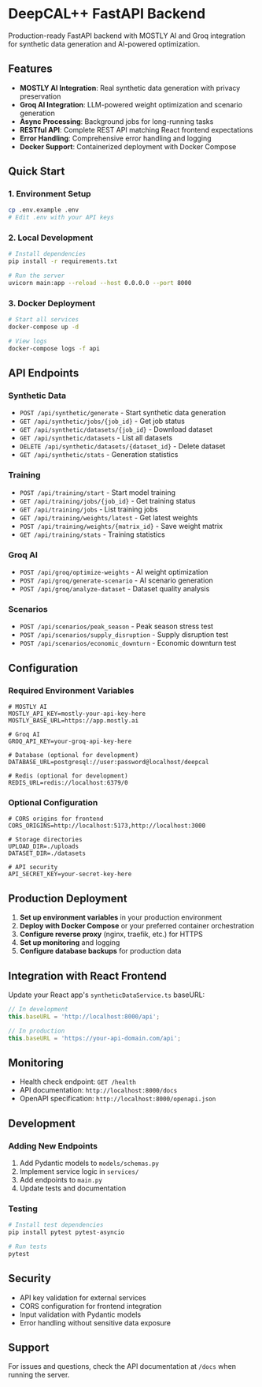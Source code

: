 
# DeepCAL++ FastAPI Backend

Production-ready FastAPI backend with MOSTLY AI and Groq integration for synthetic data generation and AI-powered optimization.

## Features

- **MOSTLY AI Integration**: Real synthetic data generation with privacy preservation
- **Groq AI Integration**: LLM-powered weight optimization and scenario generation
- **Async Processing**: Background jobs for long-running tasks
- **RESTful API**: Complete REST API matching React frontend expectations
- **Error Handling**: Comprehensive error handling and logging
- **Docker Support**: Containerized deployment with Docker Compose

## Quick Start

### 1. Environment Setup

```bash
cp .env.example .env
# Edit .env with your API keys
```

### 2. Local Development

```bash
# Install dependencies
pip install -r requirements.txt

# Run the server
uvicorn main:app --reload --host 0.0.0.0 --port 8000
```

### 3. Docker Deployment

```bash
# Start all services
docker-compose up -d

# View logs
docker-compose logs -f api
```

## API Endpoints

### Synthetic Data
- `POST /api/synthetic/generate` - Start synthetic data generation
- `GET /api/synthetic/jobs/{job_id}` - Get job status
- `GET /api/synthetic/datasets/{job_id}` - Download dataset
- `GET /api/synthetic/datasets` - List all datasets
- `DELETE /api/synthetic/datasets/{dataset_id}` - Delete dataset
- `GET /api/synthetic/stats` - Generation statistics

### Training
- `POST /api/training/start` - Start model training
- `GET /api/training/jobs/{job_id}` - Get training status
- `GET /api/training/jobs` - List training jobs
- `GET /api/training/weights/latest` - Get latest weights
- `POST /api/training/weights/{matrix_id}` - Save weight matrix
- `GET /api/training/stats` - Training statistics

### Groq AI
- `POST /api/groq/optimize-weights` - AI weight optimization
- `POST /api/groq/generate-scenario` - AI scenario generation
- `POST /api/groq/analyze-dataset` - Dataset quality analysis

### Scenarios
- `POST /api/scenarios/peak_season` - Peak season stress test
- `POST /api/scenarios/supply_disruption` - Supply disruption test
- `POST /api/scenarios/economic_downturn` - Economic downturn test

## Configuration

### Required Environment Variables

```env
# MOSTLY AI
MOSTLY_API_KEY=mostly-your-api-key-here
MOSTLY_BASE_URL=https://app.mostly.ai

# Groq AI
GROQ_API_KEY=your-groq-api-key-here

# Database (optional for development)
DATABASE_URL=postgresql://user:password@localhost/deepcal

# Redis (optional for development)
REDIS_URL=redis://localhost:6379/0
```

### Optional Configuration

```env
# CORS origins for frontend
CORS_ORIGINS=http://localhost:5173,http://localhost:3000

# Storage directories
UPLOAD_DIR=./uploads
DATASET_DIR=./datasets

# API security
API_SECRET_KEY=your-secret-key-here
```

## Production Deployment

1. **Set up environment variables** in your production environment
2. **Deploy with Docker Compose** or your preferred container orchestration
3. **Configure reverse proxy** (nginx, traefik, etc.) for HTTPS
4. **Set up monitoring** and logging
5. **Configure database backups** for production data

## Integration with React Frontend

Update your React app's `syntheticDataService.ts` baseURL:

```typescript
// In development
this.baseURL = 'http://localhost:8000/api';

// In production  
this.baseURL = 'https://your-api-domain.com/api';
```

## Monitoring

- Health check endpoint: `GET /health`
- API documentation: `http://localhost:8000/docs`
- OpenAPI specification: `http://localhost:8000/openapi.json`

## Development

### Adding New Endpoints

1. Add Pydantic models to `models/schemas.py`
2. Implement service logic in `services/`
3. Add endpoints to `main.py`
4. Update tests and documentation

### Testing

```bash
# Install test dependencies
pip install pytest pytest-asyncio

# Run tests
pytest
```

## Security

- API key validation for external services
- CORS configuration for frontend integration
- Input validation with Pydantic models
- Error handling without sensitive data exposure

## Support

For issues and questions, check the API documentation at `/docs` when running the server.
